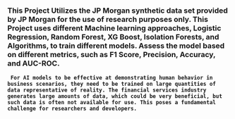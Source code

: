 ### This Project Utilizes the JP Morgan synthetic data set provided by JP Morgan for the use of research purposes only. This Project uses different Machine learning approaches, Logistic Regression, Random Forest, XG Boost, Isolation Forests, and Algorithms, to train different models. Assess the model based on different metrics, such as F1 Score, Precision, Accuracy, and AUC-ROC. 


**` For AI models to be effective at demonstrating human behavior in business scenarios, they need to be trained on large quantities of data representative of reality. The financial services industry generates large amounts of data, which could be very beneficial, but such data is often not available for use. This poses a fundamental challenge for researchers and developers.`**
